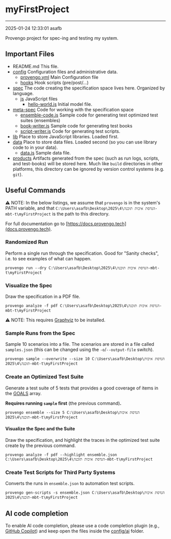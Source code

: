 # myFirstProject

---
2025-01-24 12:33:01
asafb

Provengo project for spec-ing and testing my system.


## Important Files

* README.md This file.
* [config](config) Configuration files and administrative data.
    * [provengo.yml](config/provengo.yml) Main Configuration file
    * [hooks](config/hooks) Hook scripts (pre/post/...)
* [spec](spec) The code creating the specification space lives here. Organized by language.
    * [js](spec/js) JavaScript files
      * [hello-world.js](spec/js/hello-world.js) Initial model file.
* [meta-spec](meta-spec) Code for working with the specification space
    * [ensemble-code.js](meta-spec/ensemble-code.js) Sample code for generating test optimized test suites (ensembles)
    * [book-writer.js](meta-spec/book-writer.js) Sample code for generating test books
    * [script-writer.js](meta-spec/script-writer.js) Code for generating test scripts.
* [lib](lib) Place to store JavaScript libraries. Loaded first.
* [data](data) Place to store data files. Loaded second (so you can use library code to in your data).
    * [data.js](data/data.js) Sample data file.
* [products](products) Artifacts generated from the spec (such as run logs, scripts, and test-books) will be stored here. Much like `build` directories in other platforms, this directory can be ignored by version control systems (e.g. `git`).


## Useful Commands

⚠️ NOTE: In the below listings, we assume that `provengo` is in the system's PATH variable, and that `C:\Users\asafb\Desktop\הנדסת איכות תוכנה\4\2025-mbt-t\myFirstProject` is the path to this directory.

For full documentation go to [https://docs.provengo.tech](docs.provengo.tech).

### Randomized Run 

Perform a single run through the specification. Good for "Sanity checks", i.e. to see examples of what can happen.

    provengo run --dry C:\Users\asafb\Desktop\הנדסת איכות תוכנה\4\2025-mbt-t\myFirstProject


### Visualize the Spec

Draw the specification in a PDF file.

    provengo analyze -f pdf C:\Users\asafb\Desktop\הנדסת איכות תוכנה\4\2025-mbt-t\myFirstProject


⚠️ NOTE: This requires [Graphviz](http://graphviz.org) to be installed.


### Sample Runs from the Spec

Sample 10 scenarios into a file. The scenarios are stored in a file called `samples.json` (this can be changed using the `-o`/`--output-file` switch).

    provengo sample --overwrite --size 10 C:\Users\asafb\Desktop\הנדסת איכות תוכנה\4\2025-mbt-t\myFirstProject


### Create an Optimized Test Suite

Generate a test suite of 5 tests that provides a good coverage of items in the [GOALS](z-ranking.js#L18) array.

**Requires running `sample` first** (the previous command)**.**

    provengo ensemble --size 5 C:\Users\asafb\Desktop\הנדסת איכות תוכנה\4\2025-mbt-t\myFirstProject

#### Visualize the Spec and the Suite

Draw the specification, and highlight the traces in the optimized test suite create by the previous command.

    provengo analyze -f pdf --highlight ensemble.json C:\Users\asafb\Desktop\הנדסת איכות תוכנה\4\2025-mbt-t\myFirstProject

### Create Test Scripts for Third Party Systems

Converts the runs in `ensemble.json` to automation test scripts.

    provengo gen-scripts -s ensemble.json C:\Users\asafb\Desktop\הנדסת איכות תוכנה\4\2025-mbt-t\myFirstProject

## AI code completion
To enable AI code completion, please use a code completion plugin (e.g., [GitHub Copilot](https://github.com/features/copilot)) and keep open the files inside the [config/ai](config/ai) folder.
